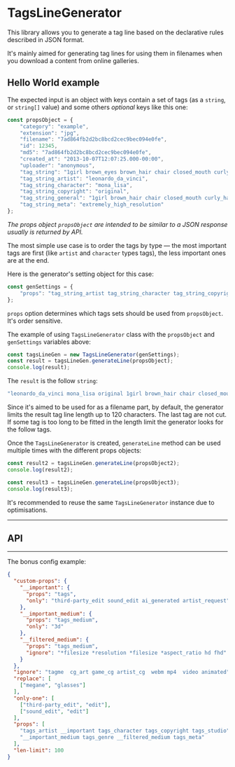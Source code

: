 # TagsLineGenerator

This library allows you to generate a tag line based on the declarative rules described in JSON format.

It's mainly aimed for generating tag lines for using them in filenames when you download a content from online galleries.

## Hello World example

The expected input is an object with keys contain a set of tags (as a `string`, or `string[]` value) and some others _optional_ keys like this one:

```js
const propsObject = {    
    "category": "example",
    "extension": "jpg",
    "filename": "7ad864fb2d2bc8bcd2cec9bec094e0fe",
    "id": 12345,
    "md5": "7ad864fb2d2bc8bcd2cec9bec094e0fe",
    "created_at": "2013-10-07T12:07:25.000-00:00",
    "uploader": "anonymous",
    "tag_string": "1girl brown_eyes brown_hair chair closed_mouth curly_hair dress extremely_high_resolution female grey_dress leonardo_da_vinci long_dress long_hair long_sleeves looking_at_viewer mona_lisa original sitting smile solo upper_body",
    "tag_string_artist": "leonardo_da_vinci",
    "tag_string_character": "mona_lisa",
    "tag_string_copyright": "original",
    "tag_string_general": "1girl brown_hair chair closed_mouth curly_hair dress female grey_dress long_dress long_hair long_sleeves looking_at_viewer sitting smile solo upper_body brown_eyes",
    "tag_string_meta": "extremely_high_resolution"
};
```

_The props object `propsObject` are intended to be similar to a JSON response usually is returned by API._

The most simple use case is to order the tags by type — the most important tags are first (like `artist` and `character` types tags),
the less important ones are at the end.

Here is the generator's setting object for this case:
```js
const genSettings = {
    "props": "tag_string_artist tag_string_character tag_string_copyright tag_string_general tag_string_meta"
};
```

`props` option determines which tags sets should be used from `propsObject`. It's order sensitive.

The example of using `TagsLineGenerator` class with the `propsObject` and `genSettings` variables above:

```js
const tagsLineGen = new TagsLineGenerator(genSettings);
const result = tagsLineGen.generateLine(propsObject);
console.log(result);
```

The `result` is the follow `string`:
```js
"leonardo_da_vinci mona_lisa original 1girl brown_hair chair closed_mouth curly_hair dress female grey_dress long_dress"
```

Since it's aimed to be used for as a filename part, by default, the generator limits the result tag line length up to 120 characters.
The last tag are not cut. If some tag is too long to be fitted in the length limit the generator looks for the follow tags.

Once the `TagsLineGenerator` is created, `generateLine` method can be used multiple times with the different props objects:

```js
const result2 = tagsLineGen.generateLine(propsObject2);
console.log(result2);

const result3 = tagsLineGen.generateLine(propsObject3);
console.log(result3);
```

It's recommended to reuse the same `TagsLineGenerator` instance due to optimisations.

---

## API





---

The bonus config example:

```json
{
  "custom-props": {
    "__important": {
      "props": "tags",
      "only": "third-party_edit sound_edit ai_generated artist_request"
    },
    "__important_medium": {
      "props": "tags_medium",
      "only": "3d"
    },
    "__filtered_medium": {
      "props": "tags_medium",
      "ignore": "*filesize *resolution *filesize *aspect_ratio hd fhd"
    }
  },
  "ignore": "tagme  cg_art game_cg artist_cg  webm mp4  video animated",
  "replace": [
    ["megane", "glasses"]
  ],
  "only-one": [
    ["third-party_edit", "edit"],
    ["sound_edit", "edit"]
  ],
  "props": [
    "tags_artist __important tags_character tags_copyright tags_studio",
    "__important_medium tags_genre __filtered_medium tags_meta"
  ],
  "len-limit": 100
}
```
